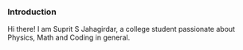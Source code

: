 ### Introduction
Hi there! I am Suprit S Jahagirdar, a college student passionate about Physics, Math and Coding in general.

